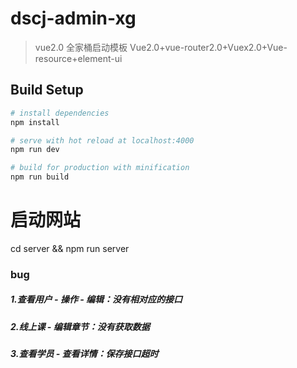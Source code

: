 # dscj-admin-xg

> vue2.0 全家桶启动模板
Vue2.0+vue-router2.0+Vuex2.0+Vue-resource+element-ui

## Build Setup

``` bash
# install dependencies
npm install

# serve with hot reload at localhost:4000
npm run dev

# build for production with minification
npm run build
```
# 启动网站
cd server && npm run server



### bug

##### 1.查看用户 - 操作 - 编辑：没有相对应的接口
##### 2.线上课 - 编辑章节：没有获取数据
##### 3.查看学员 - 查看详情：保存接口超时
